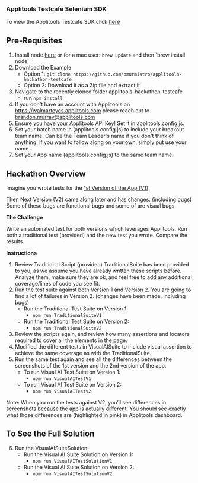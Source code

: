 ### Applitools Testcafe Selenium SDK  
To view the Applitools Testcafe SDK click [here](https://www.npmjs.com/package/@applitools/eyes-testcafe)
## Pre-Requisites
1.  Install node [here](https://nodejs.org/en/) or for a mac user: `brew update` and then `brew install node``
2.  Download the Example
    -  Option 1:  `git clone https://github.com/bmurmistro/applitools-hackathon-testcafe`
    -  Option 2:  Download it as a Zip file and extract it
3.  Navigate to the recently cloned folder applitools-hackathon-testcafe
    -  run `npm install`
4.  If you don't have an account with Applitools on https://walmarteyes.applitools.com please reach out to brandon.murray@applitools.com
5.  Ensure you have your Applitools API Key! Set it in applitools.config.js. 
6.  Set your batch name in (applitools.config.js) to include your breakout team name. Can be the Team Leader's name if you don't think of anything. If you want to follow along on your own, simply put use your name.
7.  Set your App name (applitools.config.js) to the same team name. 

## Hackathon Overview
Imagine you wrote tests for the [1st Version of the App (V1)](https://demo.applitools.com/hackathon.html)

Then [Next Version (V2)](https://demo.applitools.com/hackathonV2.html) came along later and has changes. (including bugs) Some of these bugs are functional bugs and some of are visual bugs. 

**The Challenge**

Write an automated test for both versions which leverages Applitools. Run both a traditional test (provided) and the new test you wrote. Compare the results.

**Instructions**

1.  Review Traditional Script (provided) TraditionalSuite has been provided to you, as we assume you have already written these scripts before. Analyze them, make sure they are ok, and feel free to add any additional coverage/lines of code you see fit.
2.  Run the test suite against both Version 1 and Version 2. You are going to find a lot of failures in Version 2. (changes have been made, including bugs)
    -  Run the Traditional Test Suite on Version 1: 
        -  `npm run TraditionalSuiteV1`
    -  Run the Traditional Test Suite on Version 2:
        -  `npm run TraditionalSuiteV2`
3.  Review the scripts again, and review how many assertions and locators required to cover all the elements in the page.
4.  Modified the different tests in VisualAISuite to include visual assertion to achieve the same coverage as with the TraditionalSuite.
5.  Run the same test again and see all the differences between the screenshots of the 1st version and the 2nd version of the app.
    - To run Visual AI Test Suite on Version 1:
        - `npm run VisualAITestV1`
    - To run Visual AI Test Suite on Version 2:
        - `npm run VisualAITestV2`
        
Note: When you run the tests against V2, you’ll see differences in screenshots because the app is actually different. You should see exactly what those differences are (highlighted in pink) in Applitools dashboard.

## To See the Full Solution

6. Run the VisualAISuiteSolution:
    - Run the Visual AI Suite Solution on Version 1: 
       - `npm run VisualAITestSolutionV1`
    -  Run the Visual AI Suite Solution on Version 2:
       -  `npm run VisualAITestSolutionV2`